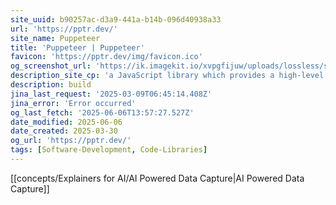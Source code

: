 ```yaml
---
site_uuid: b90257ac-d3a9-441a-b14b-096d40938a33
url: 'https://pptr.dev/'
site_name: Puppeteer
title: 'Puppeteer | Puppeteer'
favicon: 'https://pptr.dev/img/favicon.ico'
og_screenshot_url: 'https://ik.imagekit.io/xvpgfijuw/uploads/lossless/screenshots/20250606_Puppeteer_og_screenshot.jpeg'
description_site_cp: 'a JavaScript library which provides a high-level API to control Chrome or Firefox over the DevTools Protocol or WebDriver BiDi. Puppeteer runs in the headless (no visible UI) by default'
description: build
jina_last_request: '2025-03-09T06:45:14.408Z'
jina_error: 'Error occurred'
og_last_fetch: '2025-06-06T13:57:27.527Z'
date_modified: 2025-06-06
date_created: 2025-03-30
og_url: 'https://pptr.dev/'
tags: [Software-Development, Code-Libraries]
---
```


[[concepts/Explainers for AI/AI Powered Data Capture|AI Powered Data Capture]]
